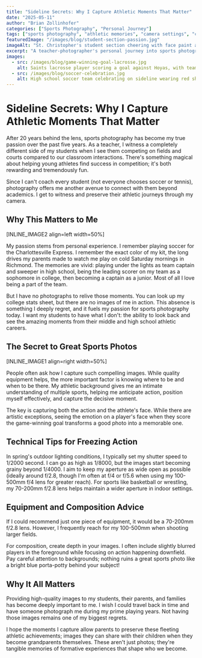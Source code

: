 ```yaml
---
title: "Sideline Secrets: Why I Capture Athletic Moments That Matter"
date: "2025-05-11"
author: "Brian Zollinhofer"
categories: ["Sports Photography", "Personal Journey"]
tags: ["sports photography", "athletic memories", "camera settings", "composition tips", "equipment advice"]
featuredImage: "/images/blog/student-section-passion.jpg"
imageAlt: "St. Christopher's student section cheering with face paint and pom-poms at football game with drum Richmond VA"
excerpt: "A teacher-photographer's personal journey into sports photography, sharing technical tips and why preserving athletic moments matters so deeply."
images:
  - src: /images/blog/game-winning-goal-lacrosse.jpg
    alt: Saints lacrosse player scoring a goal against Hoyas, with teammates and goalie in the background.
  - src: /images/blog/soccer-celebration.jpg
    alt: High school soccer team celebrating on sideline wearing red shorts and gray jerseys at Richmond private school match.
---
```


# Sideline Secrets: Why I Capture Athletic Moments That Matter

After 20 years behind the lens, sports photography has become my true passion over the past five years. As a teacher, I witness a completely different side of my students when I see them competing on fields and courts compared to our classroom interactions. There's something magical about helping young athletes find success in competition; it's both rewarding and tremendously fun.

Since I can't coach every student (not everyone chooses soccer or tennis), photography offers me another avenue to connect with them beyond academics. I get to witness and preserve their athletic journeys through my camera.

## Why This Matters to Me

[INLINE_IMAGE2 align=left width=50%]

My passion stems from personal experience. I remember playing soccer for the Charlottesville Express. I remember the exact color of my kit, the long drives my parents made to watch me play on cold Saturday mornings in Richmond. The memories are vivid: playing under the lights as team captain and sweeper in high school, being the leading scorer on my team as a sophomore in college, then becoming a captain as a junior. Most of all I love being a part of the team.

But I have no photographs to relive those moments. You can look up my college stats sheet, but there are no images of me in action. This absence is something I deeply regret, and it fuels my passion for sports photography today. I want my students to have what I don't: the ability to look back and see the amazing moments from their middle and high school athletic careers.

## The Secret to Great Sports Photos

[INLINE_IMAGE1 align=right width=50%]

People often ask how I capture such compelling images. While quality equipment helps, the more important factor is knowing where to be and when to be there. My athletic background gives me an intimate understanding of multiple sports, helping me anticipate action, position myself effectively, and capture the decisive moment.

The key is capturing both the action and the athlete's face. While there are artistic exceptions, seeing the emotion on a player's face when they score the game-winning goal transforms a good photo into a memorable one.

## Technical Tips for Freezing Action

In spring's outdoor lighting conditions, I typically set my shutter speed to 1/2000 second. I can go as high as 1/8000, but the images start becoming grainy beyond 1/4000. I aim to keep my aperture as wide open as possible (ideally around f/2.8, though I'm often at f/4 or f/5.6 when using my 100-500mm f/4 lens for greater reach). For sports like basketball or wrestling, my 70-200mm f/2.8 lens helps maintain a wider aperture in indoor settings.

## Equipment and Composition Advice

If I could recommend just one piece of equipment, it would be a 70-200mm f/2.8 lens. However, I frequently reach for my 100-500mm when shooting larger fields.

For composition, create depth in your images. I often include slightly blurred players in the foreground while focusing on action happening downfield. Pay careful attention to backgrounds; nothing ruins a great sports photo like a bright blue porta-potty behind your subject!

## Why It All Matters

Providing high-quality images to my students, their parents, and families has become deeply important to me. I wish I could travel back in time and have someone photograph me during my prime playing years. Not having those images remains one of my biggest regrets.

I hope the moments I capture allow parents to preserve these fleeting athletic achievements; images they can share with their children when they become grandparents themselves. These aren't just photos; they're tangible memories of formative experiences that shape who we become.